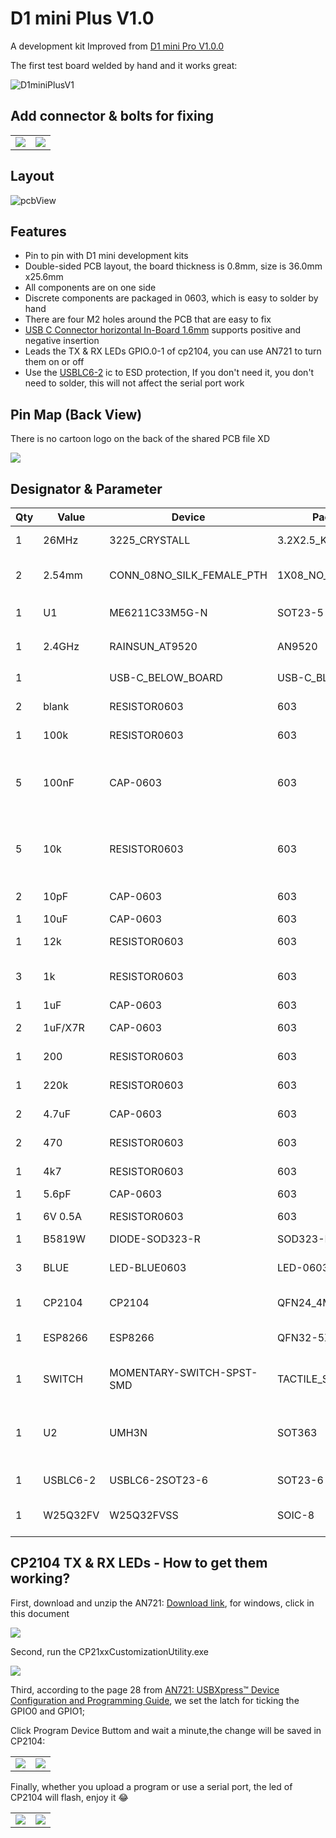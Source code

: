 # D1 mini Plus V1.0

A development kit Improved from [D1 mini Pro V1.0.0](https://docs.wemos.cc/en/latest/d1/d1_mini_pro.html)

The first test board welded by hand and it works great:

![D1miniPlusV1](https://github.com/oldgerman/D1-mini-Plus-V1.0/blob/master/images/D1miniPlusV1.jpg)

## Add connector & bolts for fixing

<table>
    <tr>
        <td><img src = "https://github.com/oldgerman/D1-mini-Plus-V1.0/blob/master/images/AddConnector-1.png"></td>
		<td><img src = "https://github.com/oldgerman/D1-mini-Plus-V1.0/blob/master/images/AddConnector-2.png"</td>
    </tr>
</table>

## Layout

![pcbView](https://github.com/oldgerman/D1-mini-Plus-V1.0/blob/master/images/pcbView.jpg)

## Features

- Pin to pin with D1 mini development kits
- Double-sided PCB layout, the board thickness is 0.8mm, size is 36.0mm x25.6mm
- All components are on one side
- Discrete components are packaged in 0603, which is easy to solder by hand
- There are four M2 holes around the PCB that are easy to fix
- [USB C Connector horizontal In-Board 1.6mm](https://grabcad.com/library/usb-c-connector-horizontal-in-board-1-6mm-1) supports positive and negative insertion
- Leads the TX & RX LEDs  GPIO.0-1 of cp2104, you can use AN721 to turn them on or off
- Use the [USBLC6-2](https://www.st.com/en/protection-devices/usblc6-2.html) ic to ESD protection, If you don't need it, you don't need to solder, this will not affect the serial port work

## Pin Map (Back View)

There is no cartoon logo on the back of the shared PCB file XD

![](https://github.com/oldgerman/D1-mini-Plus-V1.0/blob/master/images/D1miniPlusV1Back.jpg)

## Designator & Parameter

| Qty  | Value    | Device                    | Package            | Parts                 | Description                                                  |
| ---- | -------- | ------------------------- | ------------------ | --------------------- | ------------------------------------------------------------ |
| 1    | 26MHz    | 3225_CRYSTALL             | 3.2X2.5_KX-7       | U$3                   | EPSON TSX-3225 ±10ppm 9pf                                    |
| 2    | 2.54mm   | CONN_08NO_SILK_FEMALE_PTH | 1X08_NO_SILK       | J1, J2                | 0.1 inch spaced/style header connections                     |
| 1    | U1       | ME6211C33M5G-N            | SOT23-5            | U$1                   | 3.3V 500mA 低差压线性稳压器                                  |
| 1    | 2.4GHz   | RAINSUN_AT9520            | AN9520             | U$4                   | Ceramic antenna 陶瓷天线                                     |
| 1    |          | USB-C_BELOW_BOARD         | USB-C_BLOW_BOARD   | USB-C                 |                                                              |
| 2    | blank    | RESISTOR0603              | 603                | R11, R12              | Generic Resistor Package                                     |
| 1    | 100k     | RESISTOR0603              | 603                | R13                   | Generic Resistor Package                                     |
| 5    | 100nF    | CAP-0603                  | 603                | C4, C7, C12, C13, C14 |                                                              |
| 5    | 10k      | RESISTOR0603              | 603                | R7, R8, R15, R16, R17 | Generic Resistor Package                                     |
| 2    | 10pF     | CAP-0603                  | 603                | C5, C11               |                                                              |
| 1    | 10uF     | CAP-0603                  | 603                | C9                    |                                                              |
| 1    | 12k      | RESISTOR0603              | 603                | R5                    | Generic Resistor Package                                     |
| 3    | 1k       | RESISTOR0603              | 603                | R4, R9, R10           | Generic Resistor Package                                     |
| 1    | 1uF      | CAP-0603                  | 603                | C8                    |                                                              |
| 2    | 1uF/X7R  | CAP-0603                  | 603                | C1, C2                |                                                              |
| 1    | 200      | RESISTOR0603              | 603                | R6                    | Generic Resistor Package                                     |
| 1    | 220k     | RESISTOR0603              | 603                | R14                   | Generic Resistor Package                                     |
| 2    | 4.7uF    | CAP-0603                  | 603                | C3, C6                |                                                              |
| 2    | 470      | RESISTOR0603              | 603                | R2, R3                | Generic Resistor Package                                     |
| 1    | 4k7      | RESISTOR0603              | 603                | R1                    | Generic Resistor Package                                     |
| 1    | 5.6pF    | CAP-0603                  | 603                | C10                   |                                                              |
| 1    | 6V 0.5A  | RESISTOR0603              | 603                | F1                    | Generic Resistor Package                                     |
| 1    | B5819W   | DIODE-SOD323-R            | SOD323-R           | D3                    | Schottky DIODE                                               |
| 3    | BLUE     | LED-BLUE0603              | LED-0603           | D1, D2, D4            | Blue SMD LED                                                 |
| 1    | CP2104   | CP2104                    | QFN24_4MM_SMSC     | U3                    | CP2104 - USB to UART Bridge                                  |
| 1    | ESP8266  | ESP8266                   | QFN32-5X5MM        | U1                    | Espressif ESP8266 WiFi/Microcontroller SoC                   |
| 1    | SWITCH   | MOMENTARY-SWITCH-SPST-SMD | TACTILE_SWITCH_SMD | S1                    | Momentary Switch (Pushbutton) - SPST                         |
| 1    | U2       | UMH3N                     | SOT363             | U$2                   | NPN 100mA 50V Complex Digital Transistors (Bias Resistor Built-in Transistors) |
| 1    | USBLC6-2 | USBLC6-2SOT23-6           | SOT23-6            | U$11                  | low capacitance ESD protection                               |
| 1    | W25Q32FV | W25Q32FVSS                | SOIC-8             | U2                    | W25Q32FV 32Mb (4MB) Serial Flash Memory                      |

## CP2104 TX & RX LEDs - How to get them working?

First, download and unzip the AN721: [Download link](https://www.silabs.com/documents/public/example-code/AN721SW.zip), for windows, click in this document

![](https://github.com/oldgerman/D1-mini-Plus-V1.0/blob/master/images/AN721.png)

Second, run the CP21xxCustomizationUtility.exe

![](https://github.com/oldgerman/D1-mini-Plus-V1.0/blob/master/images/AN721_0.png)

Third, according to the page 28 from  [AN721: USBXpress™ Device Configuration and Programming Guide](https://www.silabs.com/documents/public/application-notes/AN721.pdf), we set the latch for ticking the GPIO0 and GPIO1;

Click Program Device Buttom and wait a minute,the change will be saved in CP2104:

<table>
    <tr>
        <td><img src = "https://github.com/oldgerman/D1-mini-Plus-V1.0/blob/master/images/AN721_1.png"></td>
		<td><img src = "https://github.com/oldgerman/D1-mini-Plus-V1.0/blob/master/images/AN721_2.png"</td>
    </tr>
</table>

Finally, whether you upload a program or use a serial port, the led of CP2104 will flash, enjoy it :joy:

<table>
    <tr>
        <td><img src = "https://github.com/oldgerman/D1-mini-Plus-V1.0/blob/master/images/SerialUpload.png"></td>
		<td><img src = "https://github.com/oldgerman/D1-mini-Plus-V1.0/blob/master/images/SerialBlink.png"</td>
    </tr>
</table>

